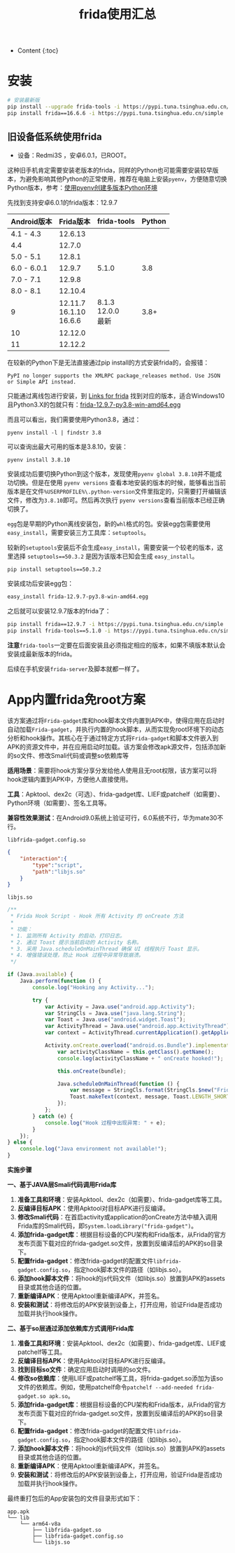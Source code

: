 ﻿---
layout:		post
category:	"sec"
title:		"frida使用汇总"

tags:		[]
---
- Content
{:toc}


# 安装

```bash
# 安装最新版
pip install --upgrade frida-tools -i https://pypi.tuna.tsinghua.edu.cn/simple
pip install frida==16.6.6 -i https://pypi.tuna.tsinghua.edu.cn/simple
```



## 旧设备低系统使用frida

- 设备：Redmi3S ，安卓6.0.1，已ROOT。

这种旧手机肯定需要安装老版本的frida，同样的Python也可能需要安装较早版本，为避免影响其他Python的正常使用，推荐在电脑上安装`pyenv`，方便随意切换Python版本，参考：[使用pyenv创建多版本Python环境](../python/pyenv.html)

先找到支持安卓6.0.1的frida版本：12.9.7

| Android版本 | Frida版本                     | frida-tools               | Python |
| ----------- | :---------------------------- | :------------------------ | ------ |
| 4.1 - 4.3   | 12.6.13                       |                           |        |
| 4.4         | 12.7.0                        |                           |        |
| 5.0 - 5.1   | 12.8.1                        |                           |        |
| 6.0 - 6.0.1 | 12.9.7                        | 5.1.0                     | 3.8    |
| 7.0 - 7.1   | 12.9.8                        |                           |        |
| 8.0 - 8.1   | 12.10.4                       |                           |        |
| 9           | 12.11.7<br>16.1.10<br/>16.6.6 | 8.1.3<br/>12.0.0<br/>最新 | 3.8+   |
| 10          | 12.12.0                       |                           |        |
| 11          | 12.12.2                       |                           |        |

在较新的Python下是无法直接通过pip install的方式安装frida的，会报错：

```
PyPI no longer supports the XMLRPC package_releases method. Use JSON or Simple API instead.
```

只能通过离线包进行安装，到 [Links for frida](https://pypi.tuna.tsinghua.edu.cn/simple/frida/) 找到对应的版本，适合Windows10且Python3.X的包就只有：[frida-12.9.7-py3.8-win-amd64.egg](https://pypi.tuna.tsinghua.edu.cn/packages/e3/3a/c06d25e3dae55679c63e6582f452c04edef15158a9669e36eba09f54ed92/frida-12.9.7-py3.8-win-amd64.egg#sha256=5e97329dda60e85fca38770be725d96d008d27cf90b138599cc99658a7a4d04d)

而且可以看出，我们需要使用Python3.8，通过：

```
pyenv install -l | findstr 3.8
```

可以查询出最大可用的版本是3.8.10，安装：

```
pyenv install 3.8.10
```

安装成功后要切换Python到这个版本，发现使用`pyenv global 3.8.10`并不能成功切换。但是在使用 `pyenv versions` 查看本地安装的版本的时候，能够看出当前版本是在文件`%USERPROFILE%\.python-version`文件里指定的，只需要打开编辑该文件，修改为`3.8.10`即可。然后再次执行 `pyenv versions`查看当前版本已经正确切换了。

`egg`包是早期的Python离线安装包，新的`whl`格式的包。安装egg包需要使用`easy_install`，需要安装三方工具库：`setuptools`。

较新的`setuptools`安装后不会生成`easy_install`，需要安装一个较老的版本，这里选择 `setuptools==50.3.2` 是因为该版本已知会生成 `easy_install`。

```bash
pip install setuptools==50.3.2
```

安装成功后安装egg包：

```bash
easy_install frida-12.9.7-py3.8-win-amd64.egg
```

之后就可以安装12.9.7版本的frida了：

```bash
pip install frida==12.9.7 -i https://pypi.tuna.tsinghua.edu.cn/simple
pip install frida-tools==5.1.0 -i https://pypi.tuna.tsinghua.edu.cn/simple
```

**注意**`frida-tools`一定要在后面安装且必须指定相应的版本，如果不填版本默认会安装成最新版本的frida。

后续在手机安装`frida-server`及脚本就都一样了。

# App内置frida免root方案

该方案通过将`Frida-gadget`库和hook脚本文件内置到APK中，使得应用在启动时自动加载`Frida-gadget`，并执行内置的hook脚本，从而实现免root环境下的动态分析和hook操作。其核心在于通过特定方式将`Frida-gadget`和脚本文件嵌入到APK的资源文件中，并在应用启动时加载。该方案会修改apk源文件，包括添加新的so文件、修改Smali代码或调整so依赖库等

**适用场景**：需要将hook方案分享分发给他人使用且无root权限，该方案可以将hook逻辑内置到APK中，方便他人直接使用。

**工具**：Apktool、dex2c（可选）、frida-gadget库、LIEF或patchelf（如需要）、Python环境（如需要）、签名工具等。

**兼容性效果测试**：在Android9.0系统上验证可行，6.0系统不行，华为mate30不行。



`libfrida-gadget.config.so`

```json
{
    "interaction":{
        "type":"script",
        "path":"libjs.so"
    }
}
```

`libjs.so`

```js
/**
 * Frida Hook Script - Hook 所有 Activity 的 onCreate 方法
 * 
 * 功能：
 * 1. 监测所有 Activity 的启动，打印日志。
 * 2. 通过 Toast 提示当前启动的 Activity 名称。
 * 3. 采用 Java.scheduleOnMainThread 确保 UI 线程执行 Toast 显示。
 * 4. 增强错误处理，防止 Hook 过程中异常导致崩溃。
 */

if (Java.available) {
    Java.perform(function () {
        console.log("Hooking any Activity...");

        try {
            var Activity = Java.use("android.app.Activity");
            var StringCls = Java.use("java.lang.String");
            var Toast = Java.use("android.widget.Toast");
            var ActivityThread = Java.use("android.app.ActivityThread");
            var context = ActivityThread.currentApplication().getApplicationContext();

            Activity.onCreate.overload("android.os.Bundle").implementation = function (bundle) {
                var activityClassName = this.getClass().getName();
                console.log(activityClassName + " onCreate hooked!");

                this.onCreate(bundle);

                Java.scheduleOnMainThread(function () {
                    var message = StringCls.format(StringCls.$new("Frida Hook成功! 通过so注入方式\n当前Activity: %s"), activityClassName);
                    Toast.makeText(context, message, Toast.LENGTH_SHORT).show();
                });
            };
        } catch (e) {
            console.log("Hook 过程中出现异常: " + e);
        }
    });
} else {
    console.log("Java environment not available!");
}
```

**实施步骤**

**一、基于JAVA层Smali代码调用Frida库**

1. **准备工具和环境**：安装Apktool、dex2c（如需要）、frida-gadget库等工具。
2. **反编译目标APK**：使用Apktool对目标APK进行反编译。
3. **修改Smali代码**：在首启activity或application的onCreate方法中植入调用Frida库的Smali代码，即`System.loadLibrary("frida-gadget")`。
4. **添加frida-gadget库**：根据目标设备的CPU架构和Frida版本，从Frida的官方发布页面下载对应的frida-gadget.so文件，放置到反编译后的APK的so目录下。
5. **配置frida-gadget**：修改frida-gadget的配置文件`libfrida-gadget.config.so`，指定hook脚本文件的路径（如libjs.so）。
6. **添加hook脚本文件**：将hook的js代码文件（如libjs.so）放置到APK的assets目录或其他合适的位置。
7. **重新编译APK**：使用Apktool重新编译APK，并签名。
8. **安装和测试**：将修改后的APK安装到设备上，打开应用，验证Frida是否成功加载并执行hook操作。

**二、基于so层通过添加依赖库方式调用Frida库**

1. **准备工具和环境**：安装Apktool、dex2c（如需要）、frida-gadget库、LIEF或patchelf等工具。
2. **反编译目标APK**：使用Apktool对目标APK进行反编译。
3. **找到目标so文件**：确定应用启动时调用的so文件。
4. **修改so依赖库**：使用LIEF或patchelf等工具，将frida-gadget.so添加为该so文件的依赖库。例如，使用patchelf命令`patchelf --add-needed frida-gadget.so apk.so`。
5. **添加frida-gadget库**：根据目标设备的CPU架构和Frida版本，从Frida的官方发布页面下载对应的frida-gadget.so文件，放置到反编译后的APK的so目录下。
6. **配置frida-gadget**：修改frida-gadget的配置文件`libfrida-gadget.config.so`，指定hook脚本文件的路径（如libjs.so）。
7. **添加hook脚本文件**：将hook的js代码文件（如libjs.so）放置到APK的assets目录或其他合适的位置。
8. **重新编译APK**：使用Apktool重新编译APK，并签名。
9. **安装和测试**：将修改后的APK安装到设备上，打开应用，验证Frida是否成功加载并执行hook操作。



最终重打包后的App安装包的文件目录形式如下：

```
app.apk
└── lib
    └── arm64-v8a
        ├── libfrida-gadget.so
        ├── libfrida-gadget.config.so
        └── libjs.so
```

